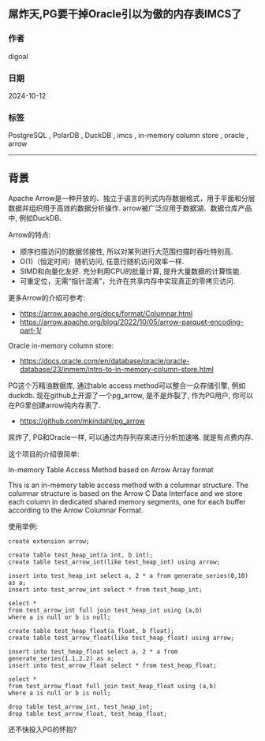## 屌炸天,PG要干掉Oracle引以为傲的内存表IMCS了   
                                                                                          
### 作者                                                              
digoal                                                              
                                                                     
### 日期                                                                   
2024-10-12                                                             
                                                                  
### 标签                                                                
PostgreSQL , PolarDB , DuckDB , imcs , in-memory column store , oracle , arrow    
                                                                                         
----                                                                  
                                                                                
## 背景      
Apache Arrow是一种开放的、独立于语言的列式内存数据格式，用于平面和分层数据并组织用于高效的数据分析操作. arrow被广泛应用于数据湖、数据仓库产品中, 例如DuckDB.  
  
Arrow的特点:   
- 顺序扫描访问的数据邻接性, 所以对某列进行大范围扫描时吞吐特别高.   
- O(1)（恒定时间）随机访问, 任意行随机访问效率一样.   
- SIMD和向量化友好. 充分利用CPU的批量计算, 提升大量数据的计算性能.   
- 可重定位，无需“指针混淆”，允许在共享内存中实现真正的零拷贝访问.  
  
更多Arrow的介绍可参考:  
- https://arrow.apache.org/docs/format/Columnar.html  
- https://arrow.apache.org/blog/2022/10/05/arrow-parquet-encoding-part-1/  
    
Oracle in-memory column store:  
- https://docs.oracle.com/en/database/oracle/oracle-database/23/inmem/intro-to-in-memory-column-store.html   
  
PG这个万精油数据库, 通过table access method可以整合一众存储引擎, 例如duckdb. 现在github上开源了一个pg_arrow, 是不是炸裂了, 作为PG用户, 你可以在PG里创建arrow纯内存表了.  
- https://github.com/mkindahl/pg_arrow  
  
屌炸了, PG和Oracle一样, 可以通过内存列存来进行分析加速咯.   就是有点费内存.     
  
这个项目的介绍很简单:  
  
In-memory Table Access Method based on Arrow Array format  
  
This is an in-memory table access method with a columnar structure. The columnar structure is based on the Arrow C Data Interface and we store each column in dedicated shared memory segments, one for each buffer according to the Arrow Columnar Format.  
  
使用举例:     
```  
create extension arrow;  
  
create table test_heap_int(a int, b int);  
create table test_arrow_int(like test_heap_int) using arrow;  
  
insert into test_heap_int select a, 2 * a from generate_series(0,10) as a;  
insert into test_arrow_int select * from test_heap_int;  
  
select *  
from test_arrow_int full join test_heap_int using (a,b)  
where a is null or b is null;  
  
create table test_heap_float(a float, b float);  
create table test_arrow_float(like test_heap_float) using arrow;  
  
insert into test_heap_float select a, 2 * a from generate_series(1.1,2.2) as a;  
insert into test_arrow_float select * from test_heap_float;  
  
select *  
from test_arrow_float full join test_heap_float using (a,b)  
where a is null or b is null;  
  
drop table test_arrow_int, test_heap_int;  
drop table test_arrow_float, test_heap_float;  
```  
  
还不快投入PG的怀抱?  

  
